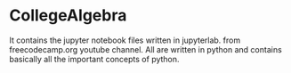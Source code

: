 # CollegeAlgebra
It contains the jupyter notebook files written in jupyterlab. from freecodecamp.org youtube channel. All are written in python and contains basically all the important concepts of python. 
